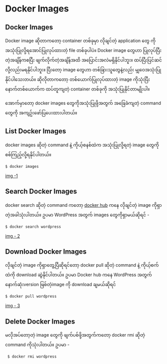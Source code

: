# Docker Images

## Docker Images

Docker image ဆိုတာကတော့ container တစ်ခုမှာ လိုချင်တဲ့ application တွေ ကိုအသုံးပြုလို့ရအောင်ပြုလုပ်ထားတဲ့ file တစ်ခုပါပဲ။ Docker image တွေဟာ ပြုလုပ်ပြီးတဲ့အချိန်ကစပြီး ဖျက်လိုက်တဲ့အချိန်အထိ အပြောင်းအလဲမရှိနိုင်ပါဘူး။ ထပ်ပြီးပြင်ဆင်လို့လည်းမရနိုင်ပါဘူး။ ပြီးတော့ image တွေဟာ တစ်ခြားသူတွေနဲ့လည်း မျှဝေအသုံးပြုနိုင်ပါသေးတယ်။ ဆိုလိုတာကတော့ တစ်ယောက်ပြုလုပ်ထားတဲ့ image ကိုသုံးပြီး နောက်တစ်ယောက်က ထပ်တူကျတဲ့ container တစ်ခုကို အသုံးပြုနိုင်တာမျိုးပါ။

အောက်မှာတော့ docker images တွေကိုအသုံးပြုဖို့အတွက် အခြေခံကျတဲ့ command တွေကို အကျဥ်းဖော်ပြပေးထားပါတယ်။

## List Docker Images

docker images ဆိုတဲ့ command နဲ့ ကိုယ့်စနစ်ထဲက အသုံးပြုလို့ရတဲ့ image တွေကိုစစ်ကြည့်လို့ရနိုင်ပါတယ်။

```text
$ docker images
```

[img -1](https://drive.google.com/open?id=1_wLyiUahOQzsRfswSeS1iB8RDq4DvfbT)

## Search Docker Images

docker search ဆိုတဲ့ command ကတော့ [docker hub](https://hub.docker.com/) ကနေ လိုချင်တဲ့ image ကိုရှာတဲ့အခါသုံးပါတယ်။ ဥပမာ WordPress အတွက် images တွေကိုရှာမယ်ဆိုရင် -

```text
$ docker search wordpress
```

[img - 2](https://drive.google.com/open?id=1gxug_Ldf9vhxAtiZK8wsFwURXyPo_YAK)

## Download Docker Images

လိုချင်တဲ့ image ကိုရှာတွေ့ပြီဆိုရင်တော့ docker pull ဆိုတဲ့ command နဲ့ ကိုယ့်စက်ထဲကို download ဆွဲနိုင်ပါတယ်။ ဥပမာ Docker hub ကနေ WordPress အတွက်နောက်ဆုံးversion ဖြစ်တဲ့image ကို download ချမယ်ဆိုရင်

```text
$ docker pull wordpress
```

[img - 3](https://drive.google.com/open?id=1JVqvPZtdrocB5UTqwysOcuU9hSrxfrwQ)

## Delete Docker Images

မလိုအပ်တော့တဲ့ image တွေကို ဖျက်ပစ်ဖို့အတွက်ကတော့ docker rmi ဆိုတဲ့ command ကိုသုံးပါတယ်။ ဥပမာ -

```text
 $ docker rmi wordpress
```

